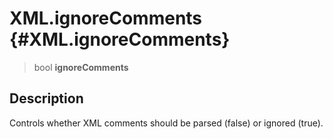 XML.ignoreComments {#XML.ignoreComments}
==================

> bool **ignoreComments**

Description
-----------

Controls whether XML comments should be parsed (false) or ignored
(true).
